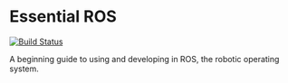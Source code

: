 Essential ROS
=============

[![Build Status](https://travis-ci.org/mikepurvis/essential-ros.png?branch=master)](https://travis-ci.org/mikepurvis/essential-ros)

A beginning guide to using and developing in ROS, the robotic operating system.

